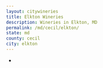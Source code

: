 ```yaml
---
layout: citywineries
title: Elkton Wineries
description: Wineries in Elkton, MD
permalink: /md/cecil/elkton/
state: md
county: cecil
city: elkton
---
```

-
